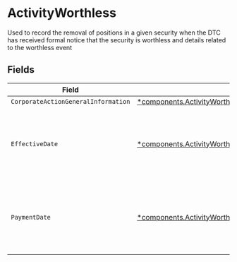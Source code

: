 # ActivityWorthless

Used to record the removal of positions in a given security when the DTC has received formal notice that the security is worthless and details related to the worthless event


## Fields

| Field                                                                                                                                           | Type                                                                                                                                            | Required                                                                                                                                        | Description                                                                                                                                     | Example                                                                                                                                         |
| ----------------------------------------------------------------------------------------------------------------------------------------------- | ----------------------------------------------------------------------------------------------------------------------------------------------- | ----------------------------------------------------------------------------------------------------------------------------------------------- | ----------------------------------------------------------------------------------------------------------------------------------------------- | ----------------------------------------------------------------------------------------------------------------------------------------------- |
| `CorporateActionGeneralInformation`                                                                                                             | [*components.ActivityWorthlessCorporateActionGeneralInformation](../../models/components/activityworthlesscorporateactiongeneralinformation.md) | :heavy_minus_sign:                                                                                                                              | Common fields for corporate actions                                                                                                             |                                                                                                                                                 |
| `EffectiveDate`                                                                                                                                 | [*components.ActivityWorthlessEffectiveDate](../../models/components/activityworthlesseffectivedate.md)                                         | :heavy_minus_sign:                                                                                                                              | Corresponds to corporateactions.announcement.effective_date                                                                                     | {<br/>"day": 14,<br/>"month": 5,<br/>"year": 2024<br/>}                                                                                         |
| `PaymentDate`                                                                                                                                   | [*components.ActivityWorthlessPaymentDate](../../models/components/activityworthlesspaymentdate.md)                                             | :heavy_minus_sign:                                                                                                                              | The anticipated payment date at the depository                                                                                                  | {<br/>"day": 14,<br/>"month": 5,<br/>"year": 2024<br/>}                                                                                         |